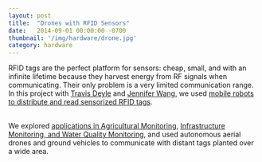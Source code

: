 ```yaml
---
layout: post
title:  "Drones with RFID Sensors"
date:   2014-09-01 00:00:00 -0700
thumbnail: '/img/hardware/drone.jpg'
category: hardware
---
```

RFID tags are the perfect platform for sensors: cheap, small, and with an infinite lifetime because they harvest energy from RF signals when communicating. Their only problem is a very limited communication range. In this project with <a href="http://www.travisdeyle.com/">Travis Deyle</a> and <a href="https://www.linkedin.com/in/jewang">Jennifer Wang</a>, we used <a href="http://spectrum.ieee.org/automaton/robotics/robotics-hardware/mobile-robots-and-rfid-tags-internet-of-thingsify-the-outdoors">mobile robots to distribute and read sensorized RFID tags</a>. <br><br>

We explored <a href="http://diydrones.com/profiles/blogs/adding-uhf-rfid-sensors-to-iris-for-aerial-farm-management">applications in Agricultural Monitoring</a>, <a href="http://www.hizook.com/blog/2015/08/10/mobile-robots-and-long-range-uhf-rfid-sensor-tags-internet-things">Infrastructure Monitoring, and Water Quality Monitoring</a>, and used autonomous aerial drones and ground vehicles to communicate with distant tags planted over a wide area.